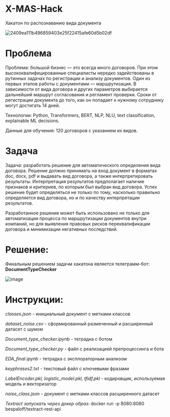 # X-MAS-Hack
Хакатон по распознаванию вида документа

![2409ea111b496859403e25f22415afe60d5b02df](https://user-images.githubusercontent.com/95717191/215322880-38a3cff9-fbbc-4cbe-a162-fda7ff879748.png)


# Проблема
Проблема: большой бизнес — это всегда много договоров. При этом высококвалифицированные специалисты нередко задействованы в рутинных задачах по регистрации и анализу документов. Один из первых этапов работы с документами — маршрутизация. В зависимости от вида договора и других параметров выбирается дальнейший маршрут согласования и регламент проверки. Сроки от регистрации документа до того, как он попадает к нужному сотруднику могут достигать 14 дней.

Технологии: Python, Transformers, BERT, NLP, NLU, text classification, explainable ML decisions.

Данные для обучения: 120 договоров с указанием их видов.

# Задача
Задача: разработать решение для автоматического определения вида договора. Решение должно принимать на вход документ в форматах doc, docx, pdf и выдавать вид договора, а также интерпретировать результаты. Интерпретация результатов предполагает наличие признаков и критериев, по которым был выбран вид договора. Успех решение будет определяться не только по тому, насколько правильно определяется вид договора, но и по качеству интерпретации результатов.

Разработанное решение может быть использовано не только для автоматизации процесса по маршрутизации документов внутри компаний, но для выявления правовых рисков переквалификации договора и минимизации негативных последствий.

# Решение: 

Финальным решением задачм хакатона является телеграмм-бот: **DocumentTypeChecker**

![image](https://user-images.githubusercontent.com/95717191/215323182-a6d030d5-9755-4c1f-b48b-f7ff75cefe2e.png)



# Инструкции:
*classes.json* - инициальный документ с метками классов

*dataset_noise.csv* - сформированный размеченный и расширенный датасет с шумом

*Document_type_checker.ipynb* - тетрадка с ботом

*Document_type_checker.py* - файл с реализацией препроцессинга и бота

*EDA_final.ipynb* - тетрадка с эксплораторным анализом

*keyphrases2.txt* - текстовый файл с ключевыми фразами

*LabelEncoder.pkl, logistic_model.pkl, tfidf.pkl* - кодировщик, используемая модель и векторизатор

*noise_class.json* - документ с метками классов расширенного датасет

*Textract запускать через докер образ:*
docker run -p 8080:8080 bespaloff/textract-rest-api

